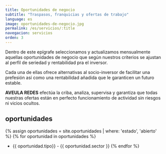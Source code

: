 ```yaml
---
title: Oportunidades de negocio
subtitle: "Traspasos, franquicias y ofertas de trabajo"
language: es
image: oportunidades-de-negocio.jpg
permalink: /es/servicios/:title
navegacion: servicios
orden: 3
---
```


Dentro de este epígrafe seleccionamos y actualizamos mensualmente aquellas oportunidades de negocio que según nuestros criterios se ajustan al perfil de seriedad y rentabilidad pra el inversor.

Cada una de ellas ofrece alternativas al socio-inversor de facilitar una prefesión así como una rentabilidad añadida que le garanticen un futuro estable.

**AVEULA REDES** efectúa la criba, analiza, supervisa y garantiza que todas nuestras ofertas están en perfecto funcionamiento de actividad sin riesgos ni vicios ocultos.

## oportunidades

{% assign oportunidades = site.oportunidades | where: 'estado', 'abierto' %}
{% for oportunidad in oportunidades %}
  - {{ oportunidad.tipo}} - {{ oportunidad.sector }}
{% endfor %}
